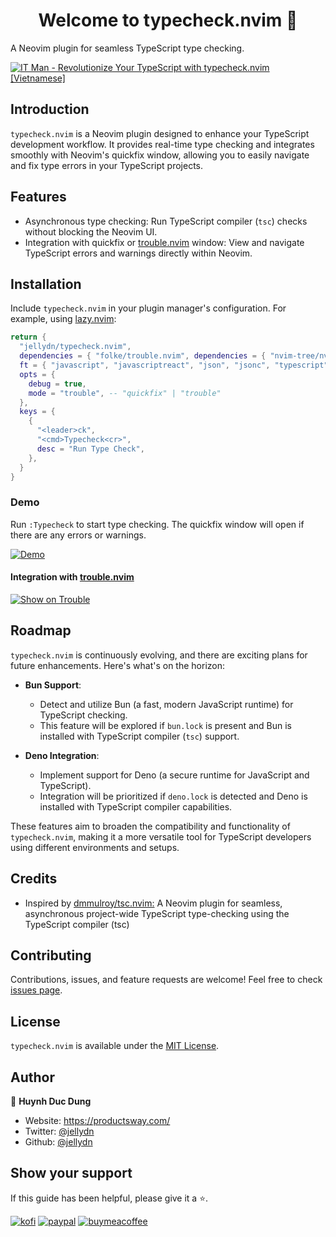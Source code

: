 <h1 align="center">Welcome to typecheck.nvim 👋</h1>
<p>
  A Neovim plugin for seamless TypeScript type checking.
</p>

[![IT Man - Revolutionize Your TypeScript with typecheck.nvim [Vietnamese]](https://i.ytimg.com/vi/XkH--D09ENY/hqdefault.jpg)](https://www.youtube.com/watch?v=XkH--D09ENY)

## Introduction

`typecheck.nvim` is a Neovim plugin designed to enhance your TypeScript development workflow. It provides real-time type checking and integrates smoothly with Neovim's quickfix window, allowing you to easily navigate and fix type errors in your TypeScript projects.

## Features

- Asynchronous type checking: Run TypeScript compiler (`tsc`) checks without blocking the Neovim UI.
- Integration with quickfix or [trouble.nvim](https://github.com/folke/trouble.nvim) window: View and navigate TypeScript errors and warnings directly within Neovim.

## Installation

Include `typecheck.nvim` in your plugin manager's configuration. For example, using [lazy.nvim](https://github.com/folke/lazy.nvim):

```lua
return {
  "jellydn/typecheck.nvim",
  dependencies = { "folke/trouble.nvim", dependencies = { "nvim-tree/nvim-web-devicons" } },
  ft = { "javascript", "javascriptreact", "json", "jsonc", "typescript", "typescriptreact" },
  opts = {
    debug = true,
    mode = "trouble", -- "quickfix" | "trouble"
  },
  keys = {
    {
      "<leader>ck",
      "<cmd>Typecheck<cr>",
      desc = "Run Type Check",
    },
  }
}
```

### Demo

Run `:Typecheck` to start type checking. The quickfix window will open if there are any errors or warnings.

[![Demo](https://i.gyazo.com/5009755ceb575afc78d7303983a2f7c0.gif)](https://gyazo.com/5009755ceb575afc78d7303983a2f7c0)

#### Integration with [trouble.nvim](https://github.com/folke/trouble.nvim)

[![Show on Trouble](https://i.gyazo.com/fc367f6cc005dd53f696c299e383318a.gif)](https://gyazo.com/fc367f6cc005dd53f696c299e383318a)

## Roadmap

`typecheck.nvim` is continuously evolving, and there are exciting plans for future enhancements. Here's what's on the horizon:

- **Bun Support**:

  - Detect and utilize Bun (a fast, modern JavaScript runtime) for TypeScript checking.
  - This feature will be explored if `bun.lock` is present and Bun is installed with TypeScript compiler (`tsc`) support.

- **Deno Integration**:
  - Implement support for Deno (a secure runtime for JavaScript and TypeScript).
  - Integration will be prioritized if `deno.lock` is detected and Deno is installed with TypeScript compiler capabilities.

These features aim to broaden the compatibility and functionality of `typecheck.nvim`, making it a more versatile tool for TypeScript developers using different environments and setups.

## Credits

- Inspired by [dmmulroy/tsc.nvim:](https://github.com/dmmulroy/tsc.nvim) A Neovim plugin for seamless, asynchronous project-wide TypeScript type-checking using the TypeScript compiler (tsc)

## Contributing

Contributions, issues, and feature requests are welcome! Feel free to check [issues page](https://github.com/jellydn/typecheck.nvim/issues).

## License

`typecheck.nvim` is available under the [MIT License](./LICENSE).

## Author

👤 **Huynh Duc Dung**

- Website: https://productsway.com/
- Twitter: [@jellydn](https://twitter.com/jellydn)
- Github: [@jellydn](https://github.com/jellydn)

## Show your support

If this guide has been helpful, please give it a ⭐️.

[![kofi](https://img.shields.io/badge/Ko--fi-F16061?style=for-the-badge&logo=ko-fi&logoColor=white)](https://ko-fi.com/dunghd)
[![paypal](https://img.shields.io/badge/PayPal-00457C?style=for-the-badge&logo=paypal&logoColor=white)](https://paypal.me/dunghd)
[![buymeacoffee](https://img.shields.io/badge/Buy_Me_A_Coffee-FFDD00?style=for-the-badge&logo=buy-me-a-coffee&logoColor=black)](https://www.buymeacoffee.com/dunghd)

